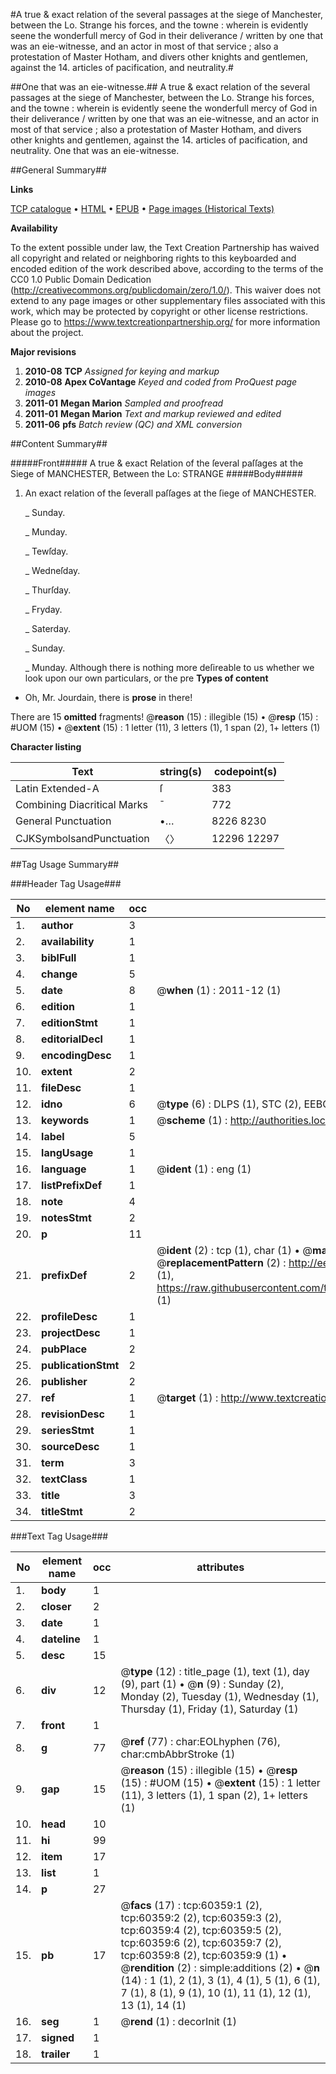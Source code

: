 #A true & exact relation of the several passages at the siege of Manchester, between the Lo. Strange his forces, and the towne : wherein is evidently seene the wonderfull mercy of God in their deliverance / written by one that was an eie-witnesse, and an actor in most of that service ; also a protestation of Master Hotham, and divers other knights and gentlemen, against the 14. articles of pacification, and neutrality.#

##One that was an eie-witnesse.##
A true & exact relation of the several passages at the siege of Manchester, between the Lo. Strange his forces, and the towne : wherein is evidently seene the wonderfull mercy of God in their deliverance / written by one that was an eie-witnesse, and an actor in most of that service ; also a protestation of Master Hotham, and divers other knights and gentlemen, against the 14. articles of pacification, and neutrality.
One that was an eie-witnesse.

##General Summary##

**Links**

[TCP catalogue](http://www.ota.ox.ac.uk/tcp/)  • 
[HTML](http://tei.it.ox.ac.uk/tcp/Texts-HTML/free/A71/A71143.html)  • 
[EPUB](http://tei.it.ox.ac.uk/tcp/Texts-EPUB/free/A71/A71143.epub) • 
[Page images (Historical Texts)](https://historicaltexts.jisc.ac.uk/eebo-12364392e)

**Availability**

To the extent possible under law, the Text Creation Partnership has waived all copyright and related or neighboring rights to this keyboarded and encoded edition of the work described above, according to the terms of the CC0 1.0 Public Domain Dedication (http://creativecommons.org/publicdomain/zero/1.0/). This waiver does not extend to any page images or other supplementary files associated with this work, which may be protected by copyright or other license restrictions. Please go to https://www.textcreationpartnership.org/ for more information about the project.

**Major revisions**

1. __2010-08__ __TCP__ *Assigned for keying and markup*
1. __2010-08__ __Apex CoVantage__ *Keyed and coded from ProQuest page images*
1. __2011-01__ __Megan Marion__ *Sampled and proofread*
1. __2011-01__ __Megan Marion__ *Text and markup reviewed and edited*
1. __2011-06__ __pfs__ *Batch review (QC) and XML conversion*

##Content Summary##

#####Front#####
A true & exact Relation of the ſeveral paſſages at the Siege of MANCHESTER, Between the Lo: STRANGE 
#####Body#####

1. An exact relation of the ſeverall paſſages at the ſiege of MANCHESTER.

    _ Sunday.

    _ Munday.

    _ Tewſday.

    _ Wedneſday.

    _ Thurſday.

    _ Fryday.

    _ Saterday.

    _ Sunday.

    _ Munday.
Although there is nothing more deſireable to us whether we look upon our own particulars, or the pre
**Types of content**

  * Oh, Mr. Jourdain, there is **prose** in there!

There are 15 **omitted** fragments! 
 @__reason__ (15) : illegible (15)  •  @__resp__ (15) : #UOM (15)  •  @__extent__ (15) : 1 letter (11), 3 letters (1), 1 span (2), 1+ letters (1)

**Character listing**


|Text|string(s)|codepoint(s)|
|---|---|---|
|Latin Extended-A|ſ|383|
|Combining             Diacritical Marks|̄|772|
|General Punctuation|•…|8226 8230|
|CJKSymbolsandPunctuation|〈〉|12296 12297|

##Tag Usage Summary##

###Header Tag Usage###

|No|element name|occ|attributes|
|---|---|---|---|
|1.|__author__|3||
|2.|__availability__|1||
|3.|__biblFull__|1||
|4.|__change__|5||
|5.|__date__|8| @__when__ (1) : 2011-12 (1)|
|6.|__edition__|1||
|7.|__editionStmt__|1||
|8.|__editorialDecl__|1||
|9.|__encodingDesc__|1||
|10.|__extent__|2||
|11.|__fileDesc__|1||
|12.|__idno__|6| @__type__ (6) : DLPS (1), STC (2), EEBO-CITATION (1), OCLC (1), VID (1)|
|13.|__keywords__|1| @__scheme__ (1) : http://authorities.loc.gov/ (1)|
|14.|__label__|5||
|15.|__langUsage__|1||
|16.|__language__|1| @__ident__ (1) : eng (1)|
|17.|__listPrefixDef__|1||
|18.|__note__|4||
|19.|__notesStmt__|2||
|20.|__p__|11||
|21.|__prefixDef__|2| @__ident__ (2) : tcp (1), char (1)  •  @__matchPattern__ (2) : ([0-9\-]+):([0-9IVX]+) (1), (.+) (1)  •  @__replacementPattern__ (2) : http://eebo.chadwyck.com/downloadtiff?vid=$1&page=$2 (1), https://raw.githubusercontent.com/textcreationpartnership/Texts/master/tcpchars.xml#$1 (1)|
|22.|__profileDesc__|1||
|23.|__projectDesc__|1||
|24.|__pubPlace__|2||
|25.|__publicationStmt__|2||
|26.|__publisher__|2||
|27.|__ref__|1| @__target__ (1) : http://www.textcreationpartnership.org/docs/. (1)|
|28.|__revisionDesc__|1||
|29.|__seriesStmt__|1||
|30.|__sourceDesc__|1||
|31.|__term__|3||
|32.|__textClass__|1||
|33.|__title__|3||
|34.|__titleStmt__|2||


###Text Tag Usage###

|No|element name|occ|attributes|
|---|---|---|---|
|1.|__body__|1||
|2.|__closer__|2||
|3.|__date__|1||
|4.|__dateline__|1||
|5.|__desc__|15||
|6.|__div__|12| @__type__ (12) : title_page (1), text (1), day (9), part (1)  •  @__n__ (9) : Sunday (2), Monday (2), Tuesday (1), Wednesday (1), Thursday (1), Friday (1), Saturday (1)|
|7.|__front__|1||
|8.|__g__|77| @__ref__ (77) : char:EOLhyphen (76), char:cmbAbbrStroke (1)|
|9.|__gap__|15| @__reason__ (15) : illegible (15)  •  @__resp__ (15) : #UOM (15)  •  @__extent__ (15) : 1 letter (11), 3 letters (1), 1 span (2), 1+ letters (1)|
|10.|__head__|10||
|11.|__hi__|99||
|12.|__item__|17||
|13.|__list__|1||
|14.|__p__|27||
|15.|__pb__|17| @__facs__ (17) : tcp:60359:1 (2), tcp:60359:2 (2), tcp:60359:3 (2), tcp:60359:4 (2), tcp:60359:5 (2), tcp:60359:6 (2), tcp:60359:7 (2), tcp:60359:8 (2), tcp:60359:9 (1)  •  @__rendition__ (2) : simple:additions (2)  •  @__n__ (14) : 1 (1), 2 (1), 3 (1), 4 (1), 5 (1), 6 (1), 7 (1), 8 (1), 9 (1), 10 (1), 11 (1), 12 (1), 13 (1), 14 (1)|
|16.|__seg__|1| @__rend__ (1) : decorInit (1)|
|17.|__signed__|1||
|18.|__trailer__|1||
